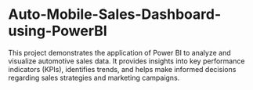 # Auto-Mobile-Sales-Dashboard-using-PowerBI
This project demonstrates the application of Power BI to analyze and visualize automotive sales data. It provides insights into key performance indicators (KPIs), identifies trends, and helps make informed decisions regarding sales strategies and marketing campaigns.
